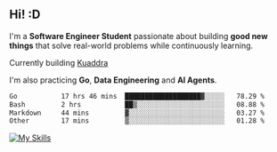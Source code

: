 ## Hi! :D

I'm a **Software Engineer Student** passionate about building **good new things** that solve real-world problems while continuously learning.

Currently building [Kuaddra](https://kuaddra.com)

I'm also practicing **Go**, **Data Engineering** and **AI Agents**.

<!--START_SECTION:waka-->

```txt
Go           17 hrs 46 mins  ███████████████████▓░░░░░   78.29 %
Bash         2 hrs           ██▒░░░░░░░░░░░░░░░░░░░░░░   08.88 %
Markdown     44 mins         ▓░░░░░░░░░░░░░░░░░░░░░░░░   03.27 %
Other        17 mins         ▒░░░░░░░░░░░░░░░░░░░░░░░░   01.28 %
```

<!--END_SECTION:waka-->
[![My Skills](https://skillicons.dev/icons?i=py,go,java,aws,js,docker,linux)](https://skillicons.dev)
